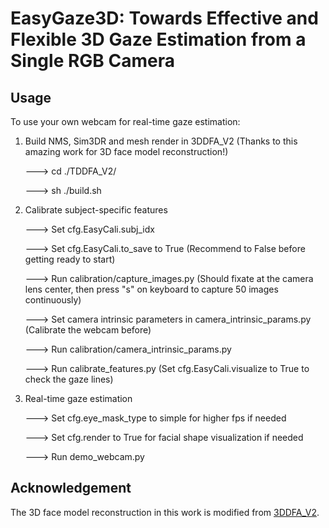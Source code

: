 # EasyGaze3D: Towards Effective and Flexible 3D Gaze Estimation from a Single RGB Camera 
## Usage

To use your own webcam for real-time gaze estimation:

1. Build NMS, Sim3DR and mesh render in 3DDFA_V2 (Thanks to this amazing work for 3D face model reconstruction!)

   ---> cd ./TDDFA_V2/
   
   ---> sh ./build.sh

2. Calibrate subject-specific features

   ---> Set cfg.EasyCali.subj_idx
   
   ---> Set cfg.EasyCali.to_save to True (Recommend to False before getting ready to start)

   ---> Run calibration/capture_images.py (Should fixate at the camera lens center, then press "s" on keyboard to capture 50 images continuously)

   ---> Set camera intrinsic parameters in camera_intrinsic_params.py (Calibrate the webcam before)

   ---> Run calibration/camera_intrinsic_params.py

   ---> Run calibrate_features.py (Set cfg.EasyCali.visualize to True to check the gaze lines)

3. Real-time gaze estimation

   ---> Set cfg.eye_mask_type to simple for higher fps if needed

   ---> Set cfg.render to True for facial shape visualization if needed

   ---> Run demo_webcam.py

## Acknowledgement
The 3D face model reconstruction in this work is modified from [3DDFA_V2](https://github.com/cleardusk/3DDFA_V2).


